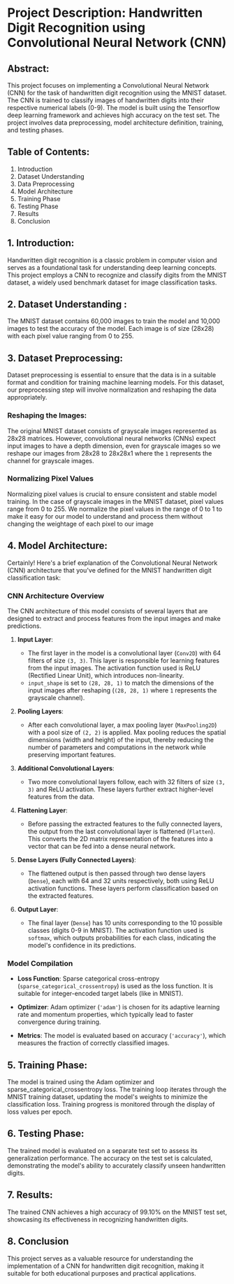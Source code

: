 # Project Description: Handwritten Digit Recognition using Convolutional Neural Network (CNN)

## Abstract:
This project focuses on implementing a Convolutional Neural Network (CNN) for the task of handwritten digit recognition using the MNIST dataset. The CNN is trained to classify images of handwritten digits into their respective numerical labels (0-9). The model is built using the Tensorflow deep learning framework and achieves high accuracy on the test set. The project involves data preprocessing, model architecture definition, training, and testing phases.

## Table of Contents:
1. Introduction
2. Dataset Understanding
3. Data Preprocessing
4. Model Architecture
5. Training Phase
6. Testing Phase
7. Results
8. Conclusion

## 1. Introduction:
Handwritten digit recognition is a classic problem in computer vision and serves as a foundational task for understanding deep learning concepts. This project employs a CNN to recognize and classify digits from the MNIST dataset, a widely used benchmark dataset for image classification tasks.


## 2. Dataset Understanding :
The MNIST dataset contains 60,000 images to train the model and 10,000 images to test the accuracy of the model. Each image is of size (28x28) with each pixel value ranging from 0 to 255. 

## 3. Dataset Preprocessing:
Dataset preprocessing is essential to ensure that the data is in a suitable format and condition for training machine learning models. For this dataset, our preprocessing step will involve normalization and reshaping the data appropriately.

### Reshaping the Images:
The original MNIST dataset consists of grayscale images represented as 28x28 matrices. However, convolutional neural networks (CNNs) expect input images to have a depth dimension, even for grayscale images so we reshape our images from 28x28 to 28x28x1 where the `1` represents the channel for grayscale images.

### Normalizing Pixel Values
Normalizing pixel values is crucial to ensure consistent and stable model training. In the case of grayscale images in the MNIST dataset, pixel values range from 0 to 255. We normalize the pixel values in the range of 0 to 1 to make it easy for our model to understand and process them without changing the weightage of each pixel to our image


## 4. Model Architecture:
Certainly! Here's a brief explanation of the Convolutional Neural Network (CNN) architecture that you've defined for the MNIST handwritten digit classification task:

### CNN Architecture Overview

The CNN architecture of this model consists of several layers that are designed to extract and process features from the input images and make predictions.

1. **Input Layer**:
   - The first layer in the model is a convolutional layer (`Conv2D`) with 64 filters of size `(3, 3)`. This layer is responsible for learning features from the input images. The activation function used is ReLU (Rectified Linear Unit), which introduces non-linearity.
   - `input_shape` is set to `(28, 28, 1)` to match the dimensions of the input images after reshaping (`(28, 28, 1)` where `1` represents the grayscale channel).

2. **Pooling Layers**:
   - After each convolutional layer, a max pooling layer (`MaxPooling2D`) with a pool size of `(2, 2)` is applied. Max pooling reduces the spatial dimensions (width and height) of the input, thereby reducing the number of parameters and computations in the network while preserving important features.

3. **Additional Convolutional Layers**:
   - Two more convolutional layers follow, each with 32 filters of size `(3, 3)` and ReLU activation. These layers further extract higher-level features from the data.

4. **Flattening Layer**:
   - Before passing the extracted features to the fully connected layers, the output from the last convolutional layer is flattened (`Flatten`). This converts the 2D matrix representation of the features into a vector that can be fed into a dense neural network.

5. **Dense Layers (Fully Connected Layers)**:
   - The flattened output is then passed through two dense layers (`Dense`), each with 64 and 32 units respectively, both using ReLU activation functions. These layers perform classification based on the extracted features.
   
6. **Output Layer**:
   - The final layer (`Dense`) has 10 units corresponding to the 10 possible classes (digits 0-9 in MNIST). The activation function used is `softmax`, which outputs probabilities for each class, indicating the model's confidence in its predictions.

### Model Compilation

- **Loss Function**: Sparse categorical cross-entropy (`sparse_categorical_crossentropy`) is used as the loss function. It is suitable for integer-encoded target labels (like in MNIST).
  
- **Optimizer**: Adam optimizer (`'adam'`) is chosen for its adaptive learning rate and momentum properties, which typically lead to faster convergence during training.
  
- **Metrics**: The model is evaluated based on accuracy (`'accuracy'`), which measures the fraction of correctly classified images.

## 5. Training Phase:
The model is trained using the Adam optimizer and sparse_categorical_crossentropy loss. The training loop iterates through the MNIST training dataset, updating the model's weights to minimize the classification loss. Training progress is monitored through the display of loss values per epoch.

## 6. Testing Phase:
The trained model is evaluated on a separate test set to assess its generalization performance. The accuracy on the test set is calculated, demonstrating the model's ability to accurately classify unseen handwritten digits.

## 7. Results:
The trained CNN achieves a high accuracy of 99.10% on the MNIST test set, showcasing its effectiveness in recognizing handwritten digits.


## 8. Conclusion
This project serves as a valuable resource for understanding the implementation of a CNN for handwritten digit recognition, making it suitable for both educational purposes and practical applications.

